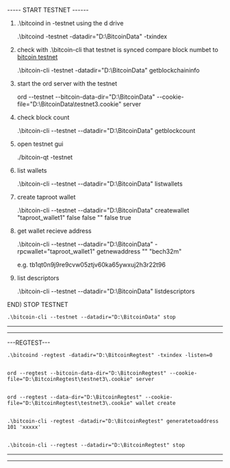 
----- START TESTNET ------

1) .\bitcoind in -testnet using the d drive

    .\bitcoind -testnet -datadir="D:\BitcoinData" -txindex




2) check with .\bitcoin-cli that testnet is synced compare block numbet to [bitcoin testnet](https://mempool.space/testnet) 

    .\bitcoin-cli -testnet -datadir="D:\BitcoinData" getblockchaininfo




3) start the ord server with the testnet

    ord --testnet --bitcoin-data-dir="D:\BitcoinData" --cookie-file="D:\BitcoinData\testnet3\.cookie" server




4) check block count

    .\bitcoin-cli --testnet --datadir="D:\BitcoinData" getblockcount




5) open testnet gui

    ./bitcoin-qt -testnet




6) list wallets

    .\bitcoin-cli --testnet --datadir="D:\BitcoinData" listwallets




7) create taproot wallet

    .\bitcoin-cli --testnet --datadir="D:\BitcoinData" createwallet "taproot_wallet1" false false "" false true




8) get wallet recieve address

    .\bitcoin-cli --testnet --datadir="D:\BitcoinData" -rpcwallet="taproot_wallet1" getnewaddress "" "bech32m"

    e.g. tb1qt0n9j9re9cvw05ztjv60ka65ywxuj2h3r22t96




9) list descriptors

    .\bitcoin-cli --testnet --datadir="D:\BitcoinData" listdescriptors




 END) STOP TESTNET

    .\bitcoin-cli --testnet --datadir="D:\BitcoinData" stop










---

---

---REGTEST---

    .\bitcoind -regtest -datadir="D:\BitcoinRegtest" -txindex -listen=0


    ord --regtest --bitcoin-data-dir="D:\BitcoinRegtest" --cookie-file="D:\BitcoinRegtest\testnet3\.cookie" server


    ord --regtest --data-dir="D:\BitcoinRegtest" --cookie-file="D:\BitcoinRegtest\testnet3\.cookie" wallet create


    .\bitcoin-cli -regtest -datadir="D:\BitcoinRegtest" generatetoaddress 101 'xxxxx'


    .\bitcoin-cli --regtest --datadir="D:\BitcoinRegtest" stop
    
---

---

